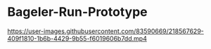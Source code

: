 # Bageler-Run-Prototype




https://user-images.githubusercontent.com/83590669/218567629-409f1810-1b6b-4429-9b55-f6019606b7dd.mp4

